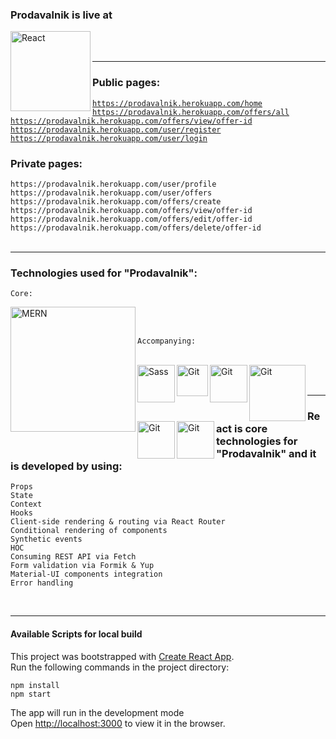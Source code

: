 ### Prodavalnik is live at
<a href="https://prodavalnik.herokuapp.com/">
<img align="left" alt="React" width="128px" src="https://upload.wikimedia.org/wikipedia/en/a/a9/Heroku_logo.png" />
</a>

<br />
<br />

---

### Public pages:

[`https://prodavalnik.herokuapp.com/home`][prodavalnik-home] <br>
[`https://prodavalnik.herokuapp.com/offers/all`][prodavalnik-all-offers] <br>
[`https://prodavalnik.herokuapp.com/offers/view/offer-id`][prodavalnik-view-offer] <br>
[`https://prodavalnik.herokuapp.com/user/register`][prodavalnik-register] <br>
[`https://prodavalnik.herokuapp.com/user/login`][prodavalnik-login] <br>

### Private pages:

`https://prodavalnik.herokuapp.com/user/profile` <br>
`https://prodavalnik.herokuapp.com/user/offers` <br>
`https://prodavalnik.herokuapp.com/offers/create` <br>
`https://prodavalnik.herokuapp.com/offers/view/offer-id` <br>
`https://prodavalnik.herokuapp.com/offers/edit/offer-id` <br>
`https://prodavalnik.herokuapp.com/offers/delete/offer-id` <br>
<br />

---

### Technologies used for "Prodavalnik":

`Core:`

<img align="left" alt="MERN" width="200px" src="https://masterblocks.co.in/static/img/technologies/mern.png" />

<br />
<br />

`Аccompanying:`
<br />
<br />

<img align="left" alt="Sass" width="60px" src="https://alekshristov.com/images/sass.png" />
<img align="left" alt="Git" width="50px" src="https://material-ui.com/static/logo_raw.svg" />
<img align="left" alt="Git" width="60px" src="https://user-images.githubusercontent.com/4060187/61057426-4e5a4600-a3c3-11e9-9114-630743e05814.png" />
<img align="left" alt="Git" width="90px" src="https://www.blog.plint-sites.nl/wordpress/wp-content/uploads/2016/07/react-router.png" />
<img align="left" alt="Git" width="60px" src="https://nodemailer.com/nm_logo_200x136.png" />
<img align="left" alt="Git" width="60px" src="https://git-scm.com/images/logo@2x.png" /> 

<br />
<br />

---

### React is core technologies for "Prodavalnik" and it is developed by using:
`Props`<br />
`State` <br />
`Context` <br />
`Hooks` <br />
`Client-side rendering & routing via React Router` <br />
`Conditional rendering of components` <br />
`Synthetic events` <br />
`HOC` <br />
`Consuming REST API via Fetch` <br />
`Form validation via Formik & Yup` <br />
`Material-UI components integration` <br />
`Error handling` <br />

<br>

 *  *  *  *  *


#### Available Scripts for local build
This project was bootstrapped with [Create React App](https://github.com/facebook/create-react-app). <br>
Run the following commands in the project directory:

`npm install` <br>
`npm start`  <br>

The app will run in the development mode<br />
Open [http://localhost:3000](http://localhost:3000) to view it in the browser.


[prodavalnik]: https://prodavalnik.herokuapp.com/
[prodavalnik-home]: https://prodavalnik.herokuapp.com/home
[prodavalnik-all-offers]: https://prodavalnik.herokuapp.com/offers/all
[prodavalnik-view-offer]: https://prodavalnik.herokuapp.com/offers/view/5f2b22d519fabb0017aea741
[prodavalnik-register]: https://prodavalnik.herokuapp.com/user/register
[prodavalnik-login]: https://prodavalnik.herokuapp.com/user/login

[react]: https://reactjs.org/
[sass]: https://sass-lang.com/
[mui]: https://material-ui.com/
[formik]: https://formik.org/
[reactrouter]: https://reactrouter.com/
[node]: https://nodejs.org/en/
[express]: https://expressjs.com/
[nodemailer]: https://nodemailer.com/about/
[mongo]: https://www.mongodb.com/
[git]: https://git-scm.com/
